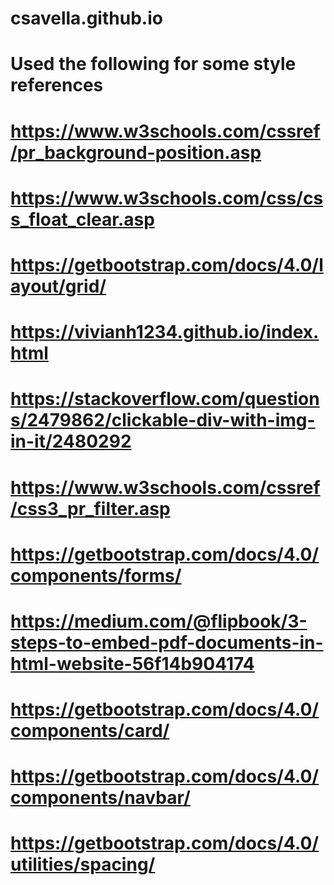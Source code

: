 # csavella.github.io
# Used the following for some style references
# https://www.w3schools.com/cssref/pr_background-position.asp
# https://www.w3schools.com/css/css_float_clear.asp
# https://getbootstrap.com/docs/4.0/layout/grid/
# https://vivianh1234.github.io/index.html
# https://stackoverflow.com/questions/2479862/clickable-div-with-img-in-it/2480292
# https://www.w3schools.com/cssref/css3_pr_filter.asp
# https://getbootstrap.com/docs/4.0/components/forms/
# https://medium.com/@flipbook/3-steps-to-embed-pdf-documents-in-html-website-56f14b904174
# https://getbootstrap.com/docs/4.0/components/card/
# https://getbootstrap.com/docs/4.0/components/navbar/
# https://getbootstrap.com/docs/4.0/utilities/spacing/
